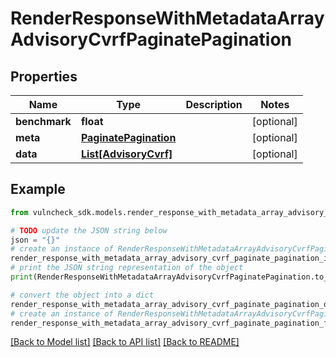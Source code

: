 # RenderResponseWithMetadataArrayAdvisoryCvrfPaginatePagination


## Properties

Name | Type | Description | Notes
------------ | ------------- | ------------- | -------------
**benchmark** | **float** |  | [optional] 
**meta** | [**PaginatePagination**](PaginatePagination.md) |  | [optional] 
**data** | [**List[AdvisoryCvrf]**](AdvisoryCvrf.md) |  | [optional] 

## Example

```python
from vulncheck_sdk.models.render_response_with_metadata_array_advisory_cvrf_paginate_pagination import RenderResponseWithMetadataArrayAdvisoryCvrfPaginatePagination

# TODO update the JSON string below
json = "{}"
# create an instance of RenderResponseWithMetadataArrayAdvisoryCvrfPaginatePagination from a JSON string
render_response_with_metadata_array_advisory_cvrf_paginate_pagination_instance = RenderResponseWithMetadataArrayAdvisoryCvrfPaginatePagination.from_json(json)
# print the JSON string representation of the object
print(RenderResponseWithMetadataArrayAdvisoryCvrfPaginatePagination.to_json())

# convert the object into a dict
render_response_with_metadata_array_advisory_cvrf_paginate_pagination_dict = render_response_with_metadata_array_advisory_cvrf_paginate_pagination_instance.to_dict()
# create an instance of RenderResponseWithMetadataArrayAdvisoryCvrfPaginatePagination from a dict
render_response_with_metadata_array_advisory_cvrf_paginate_pagination_from_dict = RenderResponseWithMetadataArrayAdvisoryCvrfPaginatePagination.from_dict(render_response_with_metadata_array_advisory_cvrf_paginate_pagination_dict)
```
[[Back to Model list]](../README.md#documentation-for-models) [[Back to API list]](../README.md#documentation-for-api-endpoints) [[Back to README]](../README.md)



